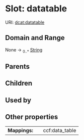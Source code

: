 
# Slot: datatable




URI: [dcat:datatable](http://www.w3.org/ns/dcat#datatable)


## Domain and Range

None &#8594;  <sub>0..\*</sub> [String](types/String.md)

## Parents


## Children


## Used by


## Other properties

|  |  |  |
| --- | --- | --- |
| **Mappings:** | | ccf:data_table |

